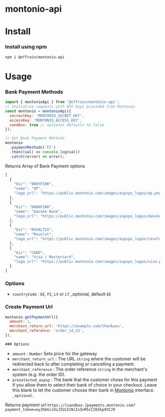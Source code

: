 # montonio-api
# Install

### Install using npm

`npm i @offrain/montonio-api`

# Usage
### Bank Payment Methods
```js
import { montonioApi } from '@offrain/montonio-api';
// Initialize requests with API keys provided from Montonio
const montonio = montonioApi({
  secrectKey: 'MONTONIO_SECRET_KEY',
  accessKey: 'MONTONIO_ACCESS_KEY',
  sandbox: true // optional defaults to false
});

// Get Bank Payment Methods
montonio
  .paymentMethods('FI')
  .then((val) => console.log(val))
  .catch((error) => error);

```
Returns Array of Bank Payment options
```js
[
  {
    "bic": "OKOYFIHH",
    "name": "OP",
    "logo_url": "https://public.montonio.com/images/aspsps_logos/op.png"
  },
  {
    "bic": "DABAFIHH",
    "name": "Danske Bank",
    "logo_url": "https://public.montonio.com/images/aspsps_logos/danske.png"
  },
  {
    "bic": "RVUALT2V",
    "name": "Revolut",
    "logo_url": "https://public.montonio.com/images/aspsps_logos/revolut.png"
  },
  {
    "bic": "CARD",
    "name": "Visa / Mastercard",
    "logo_url": "https://public.montonio.com/images/aspsps_logos/visa.png"
  }
]
```
### Options

- `countryCode` : `EE`, `FI`, `LV` or `LT` _optional, default `EE`

### Create Payment Url

```js
montonio.getPaymentUrl({
  amount: 1,
  merchant_return_url: 'https://example.com/thankyou',
  merchant_reference: 'order_id_23',
});

### Options

```
- `amount` : `Number` Sets price for the gateway
- `merchant_return_url` : The URL `string` where the customer will be redirected back to after completing or cancelling a payment.
- `merchant_reference` : The order reference `string` in the merchant's system (e.g. the order ID).
- `preselected_aspsp` : The bank that the customer chose for this payment if you allow them to select their bank of choice in your checkout. Leave this blank to let the customer choose their bank in [Montonio](https://montonio.com) interface. `_optional`.

Returns payment url `https://[sandbox-]payments.montonio.com?payment_token=eyJhbGciOiJIUzI1NiIsInR5cCI6IkpXVCJ9`

